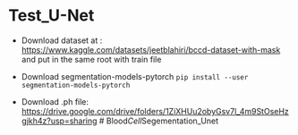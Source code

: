 ﻿# Test_U-Net

+ Download dataset at : https://www.kaggle.com/datasets/jeetblahiri/bccd-dataset-with-mask
and put in the same root with train file

+ Download segmentation-models-pytorch
`pip install --user segmentation-models-pytorch`


+ Download .ph file: https://drive.google.com/drive/folders/1ZiXHUu2obyGsv7l_4m9StOseHzgjkh4z?usp=sharing
#   B l o o d _ C e l l _ S e g e m e n t a t i o n _ U n e t  
 
